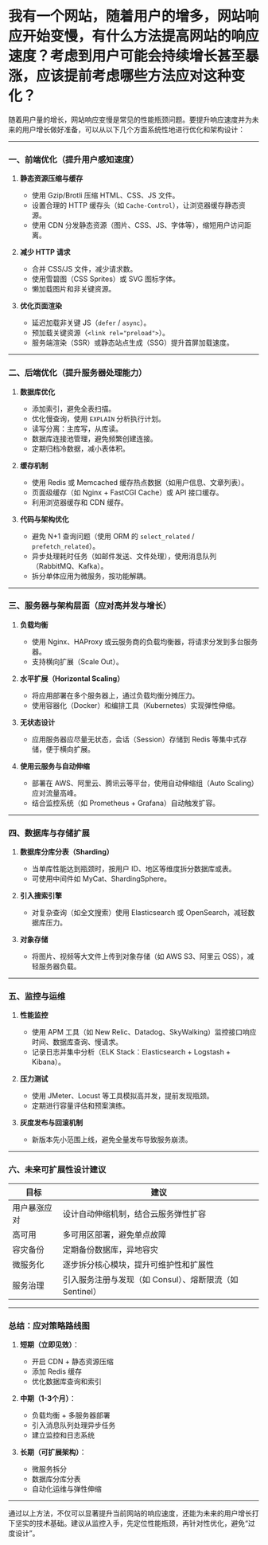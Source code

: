 # 我有一个网站，随着用户的增多，网站响应开始变慢，有什么方法提高网站的响应速度？考虑到用户可能会持续增长甚至暴涨，应该提前考虑哪些方法应对这种变化？

随着用户量的增长，网站响应变慢是常见的性能瓶颈问题。要提升响应速度并为未来的用户增长做好准备，可以从以下几个方面系统性地进行优化和架构设计：

---

### 一、前端优化（提升用户感知速度）

1. **静态资源压缩与缓存**
   - 使用 Gzip/Brotli 压缩 HTML、CSS、JS 文件。
   - 设置合理的 HTTP 缓存头（如 `Cache-Control`），让浏览器缓存静态资源。
   - 使用 CDN 分发静态资源（图片、CSS、JS、字体等），缩短用户访问距离。

2. **减少 HTTP 请求**
   - 合并 CSS/JS 文件，减少请求数。
   - 使用雪碧图（CSS Sprites）或 SVG 图标字体。
   - 懒加载图片和非关键资源。

3. **优化页面渲染**
   - 延迟加载非关键 JS（`defer` / `async`）。
   - 预加载关键资源（`<link rel="preload">`）。
   - 服务端渲染（SSR）或静态站点生成（SSG）提升首屏加载速度。

---

### 二、后端优化（提升服务器处理能力）

1. **数据库优化**
   - 添加索引，避免全表扫描。
   - 优化慢查询，使用 `EXPLAIN` 分析执行计划。
   - 读写分离：主库写，从库读。
   - 数据库连接池管理，避免频繁创建连接。
   - 定期归档冷数据，减小表体积。

2. **缓存机制**
   - 使用 Redis 或 Memcached 缓存热点数据（如用户信息、文章列表）。
   - 页面级缓存（如 Nginx + FastCGI Cache）或 API 接口缓存。
   - 利用浏览器缓存和 CDN 缓存。

3. **代码与架构优化**
   - 避免 N+1 查询问题（使用 ORM 的 `select_related` / `prefetch_related`）。
   - 异步处理耗时任务（如邮件发送、文件处理），使用消息队列（RabbitMQ、Kafka）。
   - 拆分单体应用为微服务，按功能解耦。

---

### 三、服务器与架构层面（应对高并发与增长）

1. **负载均衡**
   - 使用 Nginx、HAProxy 或云服务商的负载均衡器，将请求分发到多台服务器。
   - 支持横向扩展（Scale Out）。

2. **水平扩展（Horizontal Scaling）**
   - 将应用部署在多个服务器上，通过负载均衡分摊压力。
   - 使用容器化（Docker）和编排工具（Kubernetes）实现弹性伸缩。

3. **无状态设计**
   - 应用服务器应尽量无状态，会话（Session）存储到 Redis 等集中式存储，便于横向扩展。

4. **使用云服务与自动伸缩**
   - 部署在 AWS、阿里云、腾讯云等平台，使用自动伸缩组（Auto Scaling）应对流量高峰。
   - 结合监控系统（如 Prometheus + Grafana）自动触发扩容。

---

### 四、数据库与存储扩展

1. **数据库分库分表（Sharding）**
   - 当单库性能达到瓶颈时，按用户 ID、地区等维度拆分数据库或表。
   - 可使用中间件如 MyCat、ShardingSphere。

2. **引入搜索引擎**
   - 对复杂查询（如全文搜索）使用 Elasticsearch 或 OpenSearch，减轻数据库压力。

3. **对象存储**
   - 将图片、视频等大文件上传到对象存储（如 AWS S3、阿里云 OSS），减轻服务器负载。

---

### 五、监控与运维

1. **性能监控**
   - 使用 APM 工具（如 New Relic、Datadog、SkyWalking）监控接口响应时间、数据库查询、慢请求。
   - 记录日志并集中分析（ELK Stack：Elasticsearch + Logstash + Kibana）。

2. **压力测试**
   - 使用 JMeter、Locust 等工具模拟高并发，提前发现瓶颈。
   - 定期进行容量评估和预案演练。

3. **灰度发布与回滚机制**
   - 新版本先小范围上线，避免全量发布导致服务崩溃。

---

### 六、未来可扩展性设计建议

| 目标 | 建议 |
|------|------|
| 用户暴涨应对 | 设计自动伸缩机制，结合云服务弹性扩容 |
| 高可用 | 多可用区部署，避免单点故障 |
| 容灾备份 | 定期备份数据库，异地容灾 |
| 微服务化 | 逐步拆分核心模块，提升可维护性和扩展性 |
| 服务治理 | 引入服务注册与发现（如 Consul）、熔断限流（如 Sentinel） |

---

### 总结：应对策略路线图

1. **短期（立即见效）**：
   - 开启 CDN + 静态资源压缩
   - 添加 Redis 缓存
   - 优化数据库查询和索引

2. **中期（1-3个月）**：
   - 负载均衡 + 多服务器部署
   - 引入消息队列处理异步任务
   - 建立监控和日志系统

3. **长期（可扩展架构）**：
   - 微服务拆分
   - 数据库分库分表
   - 自动化运维与弹性伸缩

---

通过以上方法，不仅可以显著提升当前网站的响应速度，还能为未来的用户增长打下坚实的技术基础。建议从监控入手，先定位性能瓶颈，再针对性优化，避免“过度设计”。
